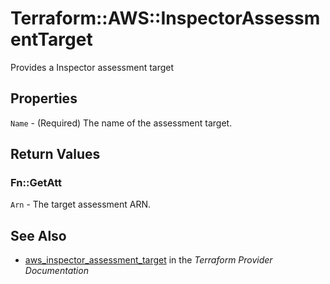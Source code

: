 # Terraform::AWS::InspectorAssessmentTarget

Provides a Inspector assessment target

## Properties

`Name` - (Required) The name of the assessment target.


## Return Values

### Fn::GetAtt

`Arn` - The target assessment ARN.

## See Also

* [aws_inspector_assessment_target](https://www.terraform.io/docs/providers/aws/r/inspector_assessment_target.html) in the _Terraform Provider Documentation_